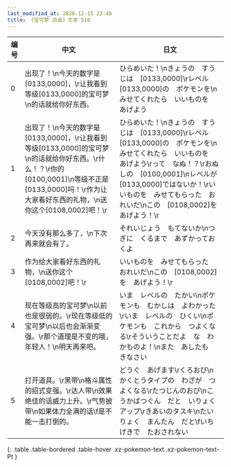 ```yaml
---
last_modified_at: 2020-12-15 22:48
title: 《宝可梦 白金》文本 510
---
```

| 编号 | 中文 | 日文 |
| ---- | ---- | ---- |
| 0 | 出现了！\n今天的数字是[0133,0000]，\r让我看到等级[0133,0000]的宝可梦\n的话就给你好东西。 | ひらめいた！\nきょうの　すうじは　[0133,0000]\rレベル[0133,0000]の　ポケモンを\nみせてくれたら　いいものを　あげよう |
| 1 | 出现了！\n今天的数字是[0133,0000]，\r让我看到等级[0133,0000]的宝可梦\n的话就给你好东西。\r什么！？\r你的[0100,0001]\n等级不正是[0133,0000]吗！\r作为让大家看好东西的礼物，\n送你这个[0108,0002]吧！\r | ひらめいた！\nきょうの　すうじは　[0133,0000]\rレベル[0133,0000]の　ポケモンを\nみせてくれたら　いいものを　あげよう\rって　なぬ！？\rおぬしの　[0100,0001]\nレベルが　[0133,0000]ではないか！\rいいものを　みせてもらった　おれいだ\nこの　[0108,0002]を　あげよう！\r |
| 2 | 今天没有那么多了，\n下次再来就会有了。 | それいじょう　もてないか\nつぎに　くるまで　あずかっておくよ |
| 3 | 作为给大家看好东西的礼物，\n送你这个[0108,0002]吧！\r | いいものを　みせてもらった　おれいだ\nこの　[0108,0002]を　あげよう！\r |
| 4 | 现在等级高的宝可梦\n以前也是很弱的。\r现在等级低的宝可梦\n以后也会渐渐变强。\r那个道理是不变的哦，年轻人！\n明天再来吧。 | いま　レベルの　たかい\nポケモンも　むかしは　よわかった\rいま　レベルの　ひくい\nポケモンも　これから　つよくなる\rそういうことだよ　な　わかものよ！\nまた　あしたも　きなさい |
| 5 | 打开道具。\r黑带\n格斗属性的招式变强。\r达人带\n效果绝佳的话威力上升。\r气势披带\n如果体力全满的话\f是不能一击打倒的。 | どうぐ　あげます\rくろおび\nかくとうタイプの　わざが　つよくなる\rたつじんのおび\nこうかばつぐん　だと　いりょくアップ\rきあいのタスキ\nたいりょく　まんたん　だと\fいちげきで　たおされない |
{: .table .table-bordered .table-hover .xz-pokemon-text .xz-pokemon-text-Pt }